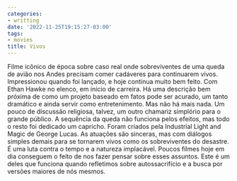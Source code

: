 ```yaml
---
categories:
- writting
date: '2022-11-25T19:15:27-03:00'
tags:
- movies
title: Vivos
---
```


Filme icônico de época sobre caso real onde sobreviventes de uma queda de avião nos Andes precisam comer cadáveres para continuarem vivos. Impressionou quando foi lançado, e hoje continua muito bem feito. Com Ethan Hawke no elenco, em início de carreira. Há uma descrição bem próxima de como um projeto baseado em fatos pode ser acurado, um tanto dramático e ainda servir como entretenimento. Mas não há mais nada. Um pouco de discussão religiosa, talvez, um outro chamariz simplório para o grande público. A sequência da queda não funciona pelos efeitos, mas todo o resto foi dedicado um capricho. Foram criados pela Industrial Light and Magic de George Lucas. As atuações são sinceras, mas com diálogos simples demais para se tornarem vivos como os sobreviventes do desastre. É uma luta contra o tempo e a natureza implacável. Poucos filmes hoje em dia conseguem o feito de nos fazer pensar sobre esses assuntos. Este é um deles que funciona quando refletimos sobre autossacrifício e a busca por versões maiores de nós mesmos.
